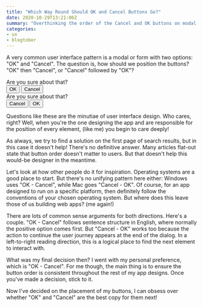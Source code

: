 ```yaml
---
title: "Which Way Round Should OK and Cancel Buttons Go?"
date: 2020-10-29T13:21:06Z
summary: "Overthinking the order of the Cancel and OK buttons on modal dialogs and forms."
categories:
- ux
- blogtober
---
```


A very common user interface pattern is a modal or form with two options: "OK" and "Cancel". The question is, how should we position the buttons? "OK" then "Cancel", or "Cancel" followed by "OK"?

<div class="c-example-modal">
Are you sure about that?
<div>
<button type="button">OK</button>
<button type="button">Cancel</button>
</div>
</div>

<div class="c-example-modal">
Are you sure about that?
<div>
<button type="button">Cancel</button>
<button type="button">OK</button>
</div>
</div>

Questions like these are the minutiae of user interface design. Who cares, right? Well, when you're the one designing the app and are responsible for the position of every element, (like me) you begin to care deeply!

As always, we try to find a solution on the first page of search results, but in this case it doesn't help! There's no definitive answer. Many articles flat-out state that button order doesn't matter to users. But that doesn't help this would-be designer in the meantime.

Let's look at how other people do it for inspiration. Operating systems are a good place to start. But there's no unifying pattern here either: Windows uses "OK - Cancel", while Mac goes "Cancel - OK". Of course, for an app designed to run on a specific platform, then definitely follow the conventions of your chosen operating system. But where does this leave those of us building web apps? (me again!)

There are lots of common sense arguments for both directions. Here's a couple. "OK - Cancel" follows sentence structure in English, where normally the positive option comes first. But "Cancel - OK" works too because the action to continue the user journey appears at the end of the dialog. In a left-to-right reading direction, this is a logical place to find the next element to interact with.

What was my final decision then? I went with my personal preference, which is "OK - Cancel". For me though, the main thing is to ensure the button order is consistent throughout the rest of my app designs. Once you've made a decision, stick to it.

Now I've decided on the placement of my buttons, I can obsess over whether "OK" and "Cancel" are the best copy for them next!